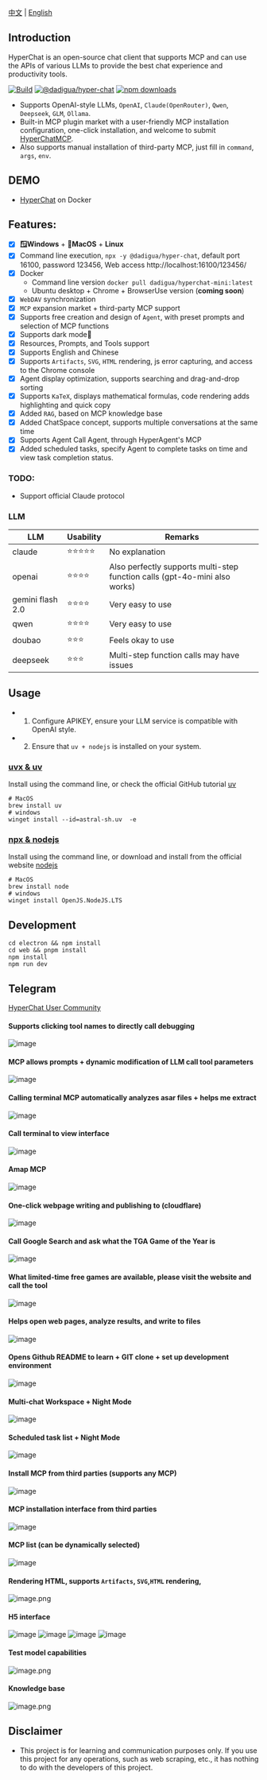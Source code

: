[中文](README.zh.md) | [English](README.md)


## Introduction

HyperChat is an open-source chat client that supports MCP and can use the APIs of various LLMs to provide the best chat experience and productivity tools.

[![Build](https://github.com/BigSweetPotatoStudio/HyperChat/actions/workflows/build.yml/badge.svg)](https://github.com/BigSweetPotatoStudio/HyperChat/actions/workflows/build.yml)
[![@dadigua/hyper-chat](https://img.shields.io/npm/v/%40dadigua%2Fhyper-chat)](https://www.npmjs.com/package/@dadigua/hyper-chat)
[![npm downloads](https://img.shields.io/npm/dm/@dadigua/hyper-chat)](https://npm-stat.com/charts.html?package=@dadigua/hyper-chat)

* Supports OpenAI-style LLMs, `OpenAI`, `Claude(OpenRouter)`, `Qwen`, `Deepseek`, `GLM`, `Ollama`.
* Built-in MCP plugin market with a user-friendly MCP installation configuration, one-click installation, and welcome to submit [HyperChatMCP](https://github.com/BigSweetPotatoStudio/HyperChatMCP).
* Also supports manual installation of third-party MCP, just fill in `command`, `args`, `env`.

## DEMO

* [HyperChat](https://hyperchat.dadigua.men/123456/) on Docker

## Features:

- [x] **🪟Windows** + **🍏MacOS** + **Linux**
- [x] Command line execution, `npx -y @dadigua/hyper-chat`, default port 16100, password 123456, Web access http://localhost:16100/123456/
- [x] Docker
    * Command line version `docker pull dadigua/hyperchat-mini:latest`
    * Ubuntu desktop + Chrome + BrowserUse version (**coming soon**)
- [x] `WebDAV` synchronization
- [x] `MCP` expansion market + third-party MCP support
- [x] Supports free creation and design of `Agent`, with preset prompts and selection of MCP functions
- [x] Supports dark mode🌙
- [x] Resources, Prompts, and Tools support
- [x] Supports English and Chinese
- [x] Supports `Artifacts`, `SVG`, `HTML` rendering, js error capturing, and access to the Chrome console
- [x] Agent display optimization, supports searching and drag-and-drop sorting
- [x] Supports `KaTeX`, displays mathematical formulas, code rendering adds highlighting and quick copy
- [x] Added `RAG`, based on MCP knowledge base
- [x] Added ChatSpace concept, supports multiple conversations at the same time
- [x] Supports Agent Call Agent, through HyperAgent's MCP
- [x] Added scheduled tasks, specify Agent to complete tasks on time and view task completion status.

### TODO:

- Support official Claude protocol

### LLM

| LLM           | Usability  | Remarks                              |
| ------------- | ---------- | ------------------------------------ |
| claude        | ⭐⭐⭐⭐⭐      | No explanation                       |
| openai        | ⭐⭐⭐⭐      | Also perfectly supports multi-step function calls (gpt-4o-mini also works) |
| gemini flash 2.0 | ⭐⭐⭐⭐    | Very easy to use                    |
| qwen          | ⭐⭐⭐⭐      | Very easy to use                    |
| doubao        | ⭐⭐⭐        | Feels okay to use                   |
| deepseek      | ⭐⭐⭐        | Multi-step function calls may have issues |

## Usage

* 1. Configure APIKEY, ensure your LLM service is compatible with OpenAI style.
* 2. Ensure that `uv + nodejs` is installed on your system.

### [uvx & uv](https://github.com/astral-sh/uv)

Install using the command line, or check the official GitHub tutorial [uv](https://github.com/astral-sh/uv)

```
# MacOS
brew install uv
# windows
winget install --id=astral-sh.uv  -e
```
### [npx & nodejs](https://nodejs.org/en)

Install using the command line, or download and install from the official website [nodejs](https://nodejs.org/en)
```
# MacOS
brew install node
# windows
winget install OpenJS.NodeJS.LTS
```

## Development

```
cd electron && npm install
cd web && pnpm install
npm install
npm run dev
```

## Telegram

[HyperChat User Community](https://t.me/dadigua001)

#### Supports clicking tool names to directly call debugging
![image](https://github.com/user-attachments/assets/4af1b769-de19-4cab-8a90-7f701b9a8d70)

#### MCP allows prompts + dynamic modification of LLM call tool parameters
![image](https://github.com/user-attachments/assets/080320e3-37d2-4f5a-ae3d-3517b3d692ad)

#### Calling terminal MCP automatically analyzes asar files + helps me extract
![image](https://github.com/user-attachments/assets/16c0dba7-ae62-4261-a068-1217b5e9bd3c)

#### Call terminal to view interface
![image](https://github.com/user-attachments/assets/009317f2-d49b-432a-bb46-a15133d12f9f)

#### Amap MCP
![image](https://github.com/user-attachments/assets/549e8fee-085d-4e8a-86a8-184ebe1053e6)

#### One-click webpage writing and publishing to (cloudflare)
![image](https://github.com/user-attachments/assets/e869b8ab-a430-4f22-a2db-d4ef8e6f36a4)

#### Call Google Search and ask what the TGA Game of the Year is
![image](https://github.com/user-attachments/assets/f8f36547-dfcb-423a-8d83-f53234b0d94a)

#### What limited-time free games are available, please visit the website and call the tool
![image](https://github.com/user-attachments/assets/6d4c4144-2749-4d03-9824-9ead5c37bc51)

#### Helps open web pages, analyze results, and write to files
![image](https://github.com/user-attachments/assets/302bda76-dcbf-4a4d-bfb4-39f3a911434b)

#### Opens Github README to learn + GIT clone + set up development environment
![image](https://github.com/user-attachments/assets/6affd3dd-aa8e-4429-9c70-d456e5376786)

#### Multi-chat Workspace + Night Mode
![image](https://github.com/user-attachments/assets/ca9d77d7-d023-431f-8359-6023ab3e338a)

#### Scheduled task list + Night Mode
![image](https://github.com/user-attachments/assets/302a767c-bd00-48e4-ac41-5443d98a4708)

#### Install MCP from third parties (supports any MCP)
![image](https://github.com/user-attachments/assets/173484f1-58b3-4e55-821c-ec6ef6cd0572)

#### MCP installation interface from third parties
![image](https://github.com/user-attachments/assets/06b1b2d4-e368-45f2-ac81-b9080838f9f5)

#### MCP list (can be dynamically selected)
![image](https://github.com/user-attachments/assets/ce98f964-dfd4-4c48-bfab-286db035ca23)

#### Rendering HTML, supports `Artifacts`, `SVG`,`HTML` rendering,
![image.png](./images/image33.png)

#### H5 interface
![image](https://github.com/user-attachments/assets/e8349fb5-c98e-4fef-a93d-778079a27237)
![image](https://github.com/user-attachments/assets/8a381114-6b26-4af2-90f2-270c0e85e819)
![image](https://github.com/user-attachments/assets/b1487b6b-2cbc-46d8-ab1e-a335417c23ce)
![image](https://github.com/user-attachments/assets/3a51dab9-375b-479b-8c6b-74a1be0dd037)

#### Test model capabilities
![image.png](./images/image48.png)

#### Knowledge base
![image.png](./images/image50.png)

## Disclaimer

* This project is for learning and communication purposes only. If you use this project for any operations, such as web scraping, etc., it has nothing to do with the developers of this project.
